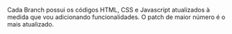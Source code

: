Cada Branch possui os códigos HTML, CSS e Javascript atualizados à medida que vou adicionando funcionalidades.
  O patch de maior número é o mais atualizado.
